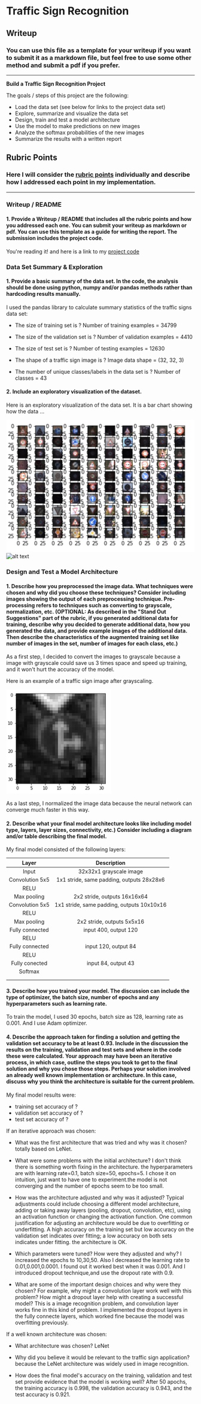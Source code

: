 # **Traffic Sign Recognition** 

## Writeup

### You can use this file as a template for your writeup if you want to submit it as a markdown file, but feel free to use some other method and submit a pdf if you prefer.

---

**Build a Traffic Sign Recognition Project**

The goals / steps of this project are the following:
* Load the data set (see below for links to the project data set)
* Explore, summarize and visualize the data set
* Design, train and test a model architecture
* Use the model to make predictions on new images
* Analyze the softmax probabilities of the new images
* Summarize the results with a written report


[//]: # (Image References)

[image1]: ./examples/Visualization.png "Visualization"
[image2]: ./examples/distribution "distribution"
[image3]: ./examples/grayscale.png "Grayscaling" 


## Rubric Points
### Here I will consider the [rubric points](https://review.udacity.com/#!/rubrics/481/view) individually and describe how I addressed each point in my implementation.  

---
### Writeup / README

#### 1. Provide a Writeup / README that includes all the rubric points and how you addressed each one. You can submit your writeup as markdown or pdf. You can use this template as a guide for writing the report. The submission includes the project code.

You're reading it! and here is a link to my [project code](https://github.com/udacity/CarND-Traffic-Sign-Classifier-Project/blob/master/Traffic_Sign_Classifier.ipynb)

### Data Set Summary & Exploration

#### 1. Provide a basic summary of the data set. In the code, the analysis should be done using python, numpy and/or pandas methods rather than hardcoding results manually.

I used the pandas library to calculate summary statistics of the traffic
signs data set:

* The size of training set is ?
Number of training examples = 34799

* The size of the validation set is ?
Number of validation examples = 4410

* The size of test set is ?
Number of testing examples = 12630


* The shape of a traffic sign image is ?
Image data shape = (32, 32, 3)

* The number of unique classes/labels in the data set is ?
Number of classes = 43

#### 2. Include an exploratory visualization of the dataset.

Here is an exploratory visualization of the data set. It is a bar chart showing how the data ...

![alt text][image1]
![alt text][image2]

### Design and Test a Model Architecture

#### 1. Describe how you preprocessed the image data. What techniques were chosen and why did you choose these techniques? Consider including images showing the output of each preprocessing technique. Pre-processing refers to techniques such as converting to grayscale, normalization, etc. (OPTIONAL: As described in the "Stand Out Suggestions" part of the rubric, if you generated additional data for training, describe why you decided to generate additional data, how you generated the data, and provide example images of the additional data. Then describe the characteristics of the augmented training set like number of images in the set, number of images for each class, etc.)

As a first step, I decided to convert the images to grayscale because a image with grayscale could save us 3 times space and speed up training, and it won't hurt the accuracy of the model.

Here is an example of a traffic sign image after grayscaling.

![alt text][image3]

As a last step, I normalized the image data because the neural network can converge much faster in this way.



#### 2. Describe what your final model architecture looks like including model type, layers, layer sizes, connectivity, etc.) Consider including a diagram and/or table describing the final model.

My final model consisted of the following layers:

| Layer         		|     Description	        					| 
|:---------------------:|:---------------------------------------------:| 
| Input         		| 32x32x1 grayscale image   							| 
| Convolution 5x5     	| 1x1 stride, same padding, outputs 28x28x6 	|
| RELU					|												|
| Max pooling	      	| 2x2 stride,  outputs 16x16x64 				|
| Convolution 5x5	    | 1x1 stride, same padding, outputs 10x10x16     									|
| RELU						|												|
| Max pooling						| 2x2 stride, outputs 5x5x16												|
| Fully connected		| input 400, output 120       									|
| RELU						|												|
| Fully connected						| input 120, output 84												|
| RELU						|												|
| Fully conected						| input 84, output 43												|
| Softmax				|         									|
|						|												|
|						|												|
 


#### 3. Describe how you trained your model. The discussion can include the type of optimizer, the batch size, number of epochs and any hyperparameters such as learning rate.

To train the model, I used 30 epochs, batch size as 128, learning rate as 0.001. And I use Adam optimizer.

#### 4. Describe the approach taken for finding a solution and getting the validation set accuracy to be at least 0.93. Include in the discussion the results on the training, validation and test sets and where in the code these were calculated. Your approach may have been an iterative process, in which case, outline the steps you took to get to the final solution and why you chose those steps. Perhaps your solution involved an already well known implementation or architecture. In this case, discuss why you think the architecture is suitable for the current problem.

My final model results were:
* training set accuracy of ?
* validation set accuracy of ? 
* test set accuracy of ?

If an iterative approach was chosen:
* What was the first architecture that was tried and why was it chosen?
totally based on LeNet.

* What were some problems with the initial architecture?
I don't think there is something worth fixing in the architecture. the hyperparameters are with learning rate=0.1, batch size=50, epochs=5. I chose it on intuition, just want to have one to experiment.the model is not converging and the number of epochs seem to be too small.

* How was the architecture adjusted and why was it adjusted? Typical adjustments could include choosing a different model architecture, adding or taking away layers (pooling, dropout, convolution, etc), using an activation function or changing the activation function. One common justification for adjusting an architecture would be due to overfitting or underfitting. A high accuracy on the training set but low accuracy on the validation set indicates over fitting; a low accuracy on both sets indicates under fitting.
the architecture is OK. 

* Which parameters were tuned? How were they adjusted and why?
I increased the epochs to 10,30,50. 
Also I decreased the learning rate to 0.01,0.001,0.0001. I found out it worked best when it was 0.001.
And I introduced dropout technique,and use the dropout rate with 0.9.

* What are some of the important design choices and why were they chosen? For example, why might a convolution layer work well with this problem? How might a dropout layer help with creating a successful model?
This is a image recognition problem, and convolution layer works fine in this kind of problem.
I implemented the dropout layers in the fully connecte layers, which worked fine because the model was overfitting previously.

If a well known architecture was chosen:
* What architecture was chosen?
LeNet

* Why did you believe it would be relevant to the traffic sign application?
because the LeNet architecture was widely used in image recognition.

* How does the final model's accuracy on the training, validation and test set provide evidence that the model is working well?
After 50 apochs, the training accuracy is 0.998, the validation accuracy is 0.943, and the test accuracy is 0.921.



